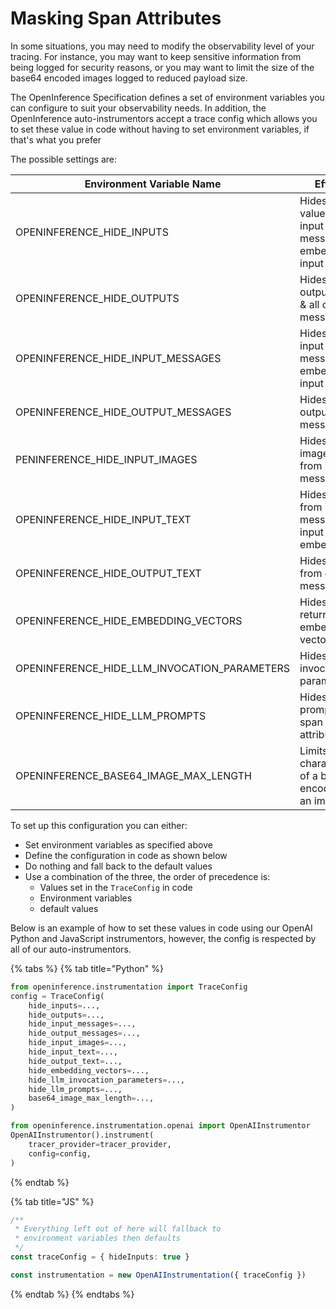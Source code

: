 # Masking Span Attributes

In some situations, you may need to modify the observability level of your tracing. For instance, you may want to keep sensitive information from being logged for security reasons, or you may want to limit the size of the base64 encoded images logged to reduced payload size.

The OpenInference Specification defines a set of environment variables you can configure to suit your observability needs. In addition, the OpenInference auto-instrumentors accept a trace config which allows you to set these value in code without having to set environment variables, if that's what you prefer

The possible settings are:

<table data-full-width="false"><thead><tr><th width="298">Environment Variable Name</th><th width="281">Effect</th><th width="86">Type</th><th>Default</th></tr></thead><tbody><tr><td>OPENINFERENCE_HIDE_INPUTS</td><td>Hides input value, all input messages &#x26; embedding input text</td><td>bool</td><td>False</td></tr><tr><td>OPENINFERENCE_HIDE_OUTPUTS</td><td>Hides output value &#x26; all output messages</td><td>bool</td><td>False</td></tr><tr><td>OPENINFERENCE_HIDE_INPUT_MESSAGES</td><td>Hides all input messages &#x26; embedding input text</td><td>bool</td><td>False</td></tr><tr><td>OPENINFERENCE_HIDE_OUTPUT_MESSAGES</td><td>Hides all output messages</td><td>bool</td><td>False</td></tr><tr><td>PENINFERENCE_HIDE_INPUT_IMAGES</td><td>Hides images from input messages</td><td>bool</td><td>False</td></tr><tr><td>OPENINFERENCE_HIDE_INPUT_TEXT</td><td>Hides text from input messages &#x26; input embeddings</td><td>bool</td><td>False</td></tr><tr><td>OPENINFERENCE_HIDE_OUTPUT_TEXT</td><td>Hides text from output messages</td><td>bool</td><td>False</td></tr><tr><td>OPENINFERENCE_HIDE_EMBEDDING_VECTORS</td><td>Hides returned embedding vectors</td><td>bool</td><td>False</td></tr><tr><td>OPENINFERENCE_HIDE_LLM_INVOCATION_PARAMETERS</td><td>Hides LLM invocation parameters</td><td>bool</td><td>False</td></tr><tr><td>OPENINFERENCE_HIDE_LLM_PROMPTS</td><td>Hides LLM prompts span attributes</td><td>bool</td><td>False</td></tr><tr><td>OPENINFERENCE_BASE64_IMAGE_MAX_LENGTH</td><td>Limits characters of a base64 encoding of an image</td><td>int</td><td>32,000</td></tr></tbody></table>

To set up this configuration you can either:

* Set environment variables as specified above
* Define the configuration in code as shown below
* Do nothing and fall back to the default values
* Use a combination of the three, the order of precedence is:
  * Values set in the `TraceConfig` in code
  * Environment variables
  * default values

Below is an example of how to set these values in code using our OpenAI Python and JavaScript instrumentors, however, the config is respected by all of our auto-instrumentors.

{% tabs %}
{% tab title="Python" %}
```python
from openinference.instrumentation import TraceConfig
config = TraceConfig(        
    hide_inputs=...,
    hide_outputs=...,
    hide_input_messages=...,
    hide_output_messages=...,
    hide_input_images=...,
    hide_input_text=...,
    hide_output_text=...,
    hide_embedding_vectors=...,
    hide_llm_invocation_parameters=...,
    hide_llm_prompts=...,
    base64_image_max_length=...,
)

from openinference.instrumentation.openai import OpenAIInstrumentor
OpenAIInstrumentor().instrument(
    tracer_provider=tracer_provider,
    config=config,
)
```
{% endtab %}

{% tab title="JS" %}
```typescript
/**
 * Everything left out of here will fallback to
 * environment variables then defaults
 */
const traceConfig = { hideInputs: true } 

const instrumentation = new OpenAIInstrumentation({ traceConfig })
```
{% endtab %}
{% endtabs %}

